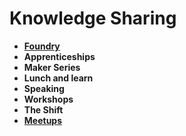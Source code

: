 # Knowledge Sharing

- **[Foundry](../../foundry)**
- **Apprenticeships**
- **Maker Series**
- **Lunch and learn**
- **Speaking**
- **Workshops**
- **The Shift**
- **[Meetups](../../meetups)**
